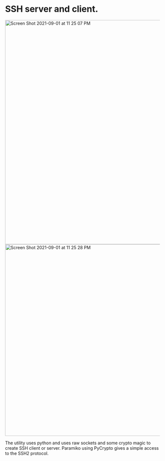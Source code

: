 
# SSH server and client.

<img width="730" alt="Screen Shot 2021-09-01 at 11 25 07 PM" src="https://user-images.githubusercontent.com/25875381/131776839-dc519e94-7e29-49a9-9842-949b48751abe.png">
<img width="624" alt="Screen Shot 2021-09-01 at 11 25 28 PM" src="https://user-images.githubusercontent.com/25875381/131776889-cf497dff-f0d6-4c6c-8df6-a7249505af9e.png">


The utility uses python and uses raw sockets and some crypto magic to create SSH client or server. Paramiko using PyCrypto gives a simple access to the SSH2 protocol.
